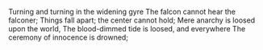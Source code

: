 Turning and turning in the widening gyre
The falcon cannot hear the falconer;
Things fall apart; the center cannot hold;
Mere anarchy is loosed upon the world,
The blood-dimmed tide is loosed, and everywhere
The ceremony of innocence is drowned;